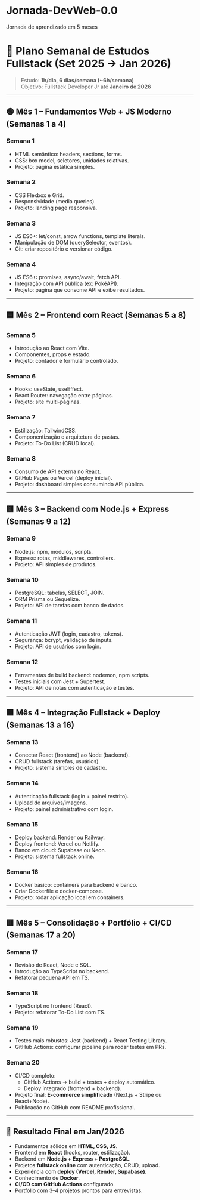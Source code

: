 # Jornada-DevWeb-0.0
Jornada de aprendizado em 5 meses

# 📅 Plano Semanal de Estudos Fullstack (Set 2025 → Jan 2026)

> Estudo: **1h/dia, 6 dias/semana (~6h/semana)**  
> Objetivo: Fullstack Developer Jr até **Janeiro de 2026**  

---

## 🟢 Mês 1 – Fundamentos Web + JS Moderno (Semanas 1 a 4)

### Semana 1
- HTML semântico: headers, sections, forms.  
- CSS: box model, seletores, unidades relativas.  
- Projeto: página estática simples.  

### Semana 2
- CSS Flexbox e Grid.  
- Responsividade (media queries).  
- Projeto: landing page responsiva.  

### Semana 3
- JS ES6+: let/const, arrow functions, template literals.  
- Manipulação de DOM (querySelector, eventos).  
- Git: criar repositório e versionar código.  

### Semana 4
- JS ES6+: promises, async/await, fetch API.  
- Integração com API pública (ex: PokéAPI).  
- Projeto: página que consome API e exibe resultados.  

---

## 🟦 Mês 2 – Frontend com React (Semanas 5 a 8)

### Semana 5
- Introdução ao React com Vite.  
- Componentes, props e estado.  
- Projeto: contador e formulário controlado.  

### Semana 6
- Hooks: useState, useEffect.  
- React Router: navegação entre páginas.  
- Projeto: site multi-páginas.  

### Semana 7
- Estilização: TailwindCSS.  
- Componentização e arquitetura de pastas.  
- Projeto: To-Do List (CRUD local).  

### Semana 8
- Consumo de API externa no React.  
- GitHub Pages ou Vercel (deploy inicial).  
- Projeto: dashboard simples consumindo API pública.  

---

## 🟨 Mês 3 – Backend com Node.js + Express (Semanas 9 a 12)

### Semana 9
- Node.js: npm, módulos, scripts.  
- Express: rotas, middlewares, controllers.  
- Projeto: API simples de produtos.  

### Semana 10
- PostgreSQL: tabelas, SELECT, JOIN.  
- ORM Prisma ou Sequelize.  
- Projeto: API de tarefas com banco de dados.  

### Semana 11
- Autenticação JWT (login, cadastro, tokens).  
- Segurança: bcrypt, validação de inputs.  
- Projeto: API de usuários com login.  

### Semana 12
- Ferramentas de build backend: nodemon, npm scripts.  
- Testes iniciais com Jest + Supertest.  
- Projeto: API de notas com autenticação e testes.  

---

## 🟧 Mês 4 – Integração Fullstack + Deploy (Semanas 13 a 16)

### Semana 13
- Conectar React (frontend) ao Node (backend).  
- CRUD fullstack (tarefas, usuários).  
- Projeto: sistema simples de cadastro.  

### Semana 14
- Autenticação fullstack (login + painel restrito).  
- Upload de arquivos/imagens.  
- Projeto: painel administrativo com login.  

### Semana 15
- Deploy backend: Render ou Railway.  
- Deploy frontend: Vercel ou Netlify.  
- Banco em cloud: Supabase ou Neon.  
- Projeto: sistema fullstack online.  

### Semana 16
- Docker básico: containers para backend e banco.  
- Criar Dockerfile e docker-compose.  
- Projeto: rodar aplicação local em containers.  

---

## 🟥 Mês 5 – Consolidação + Portfólio + CI/CD (Semanas 17 a 20)

### Semana 17
- Revisão de React, Node e SQL.  
- Introdução ao TypeScript no backend.  
- Refatorar pequena API em TS.  

### Semana 18
- TypeScript no frontend (React).  
- Projeto: refatorar To-Do List com TS.  

### Semana 19
- Testes mais robustos: Jest (backend) + React Testing Library.  
- GitHub Actions: configurar pipeline para rodar testes em PRs.  

### Semana 20
- CI/CD completo:  
  - GitHub Actions → build + testes + deploy automático.  
  - Deploy integrado (frontend + backend).  
- Projeto final: **E-commerce simplificado** (Next.js + Stripe ou React+Node).  
- Publicação no GitHub com README profissional.  

---

## 🚀 Resultado Final em Jan/2026
- Fundamentos sólidos em **HTML, CSS, JS**.  
- Frontend em **React** (hooks, router, estilização).  
- Backend em **Node.js + Express + PostgreSQL**.  
- Projetos **fullstack online** com autenticação, CRUD, upload.  
- Experiência com **deploy (Vercel, Render, Supabase)**.  
- Conhecimento de **Docker**.  
- **CI/CD com GitHub Actions** configurado.  
- Portfólio com 3–4 projetos prontos para entrevistas.  
